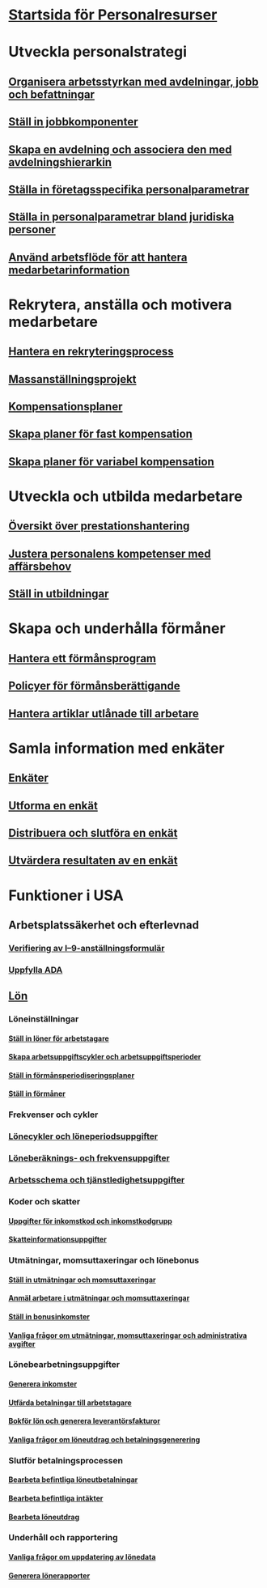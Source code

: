 # [Startsida för Personalresurser](index.md)
# Utveckla personalstrategi
## [Organisera arbetsstyrkan med avdelningar, jobb och befattningar](departments-jobs-positions.md)
## [Ställ in jobbkomponenter](create-job.md)
## [Skapa en avdelning och associera den med avdelningshierarkin](create-department-add-department-hierarchy.md)
## [Ställa in företagsspecifika personalparametrar](set-up-company-specific-hr-parameters.md)
## [Ställa in personalparametrar bland juridiska personer](set-up-hr-parameters-across-legal-entities.md)
## [Använd arbetsflöde för att hantera medarbetarinformation](workflow-manage-employee-information.md)
# Rekrytera, anställa och motivera medarbetare
## [Hantera en rekryteringsprocess](manage-recruiting-process.md)
## [Massanställningsprojekt](mass-hire-projects.md)
## [Kompensationsplaner](compensation-plans.md)
## [Skapa planer för fast kompensation](create-fixed-compensation-plans.md)
## [Skapa planer för variabel kompensation](create-variable-compensation-plans.md)
# Utveckla och utbilda medarbetare
## [Översikt över prestationshantering](performance-management-overview.md)
## [Justera personalens kompetenser med affärsbehov](skills.md)
## [Ställ in utbildningar](courses.md)
# Skapa och underhålla förmåner
## [Hantera ett förmånsprogram](manage-benefit-program.md)
## [Policyer för förmånsberättigande](benefit-eligibility-policies.md)
## [Hantera artiklar utlånade till arbetare](loan-items.md)
# Samla information med enkäter
## [Enkäter](questionnaires.md)
## [Utforma en enkät](design-questionnaires.md)
## [Distribuera och slutföra en enkät](distribute-questionnaires.md)
## [Utvärdera resultaten av en enkät](evaluate-questionnaire-results.md)
# Funktioner i USA
## Arbetsplatssäkerhet och efterlevnad
### [Verifiering av I–9-anställningsformulär](localizations/noam-usa-form-i-9-verification.md)
### [Uppfylla ADA](localizations/noam-usa-comply-ada.md)
## [Lön](localizations/noam-usa-payroll.md)
### Löneinställningar
#### [Ställ in löner för arbetstagare](localizations/noam-usa-worker-position-payroll-tasks.md)
#### [Skapa arbetsuppgiftscykler och arbetsuppgiftsperioder](localizations/noam-usa-work-cycle-work-period-tasks.md)
#### [Ställ in förmånsperiodiseringsplaner](localizations/noam-usa-benefit-accrual-plan-tasks.md)
#### [Ställ in förmåner](localizations/noam-usa-benefit-set-up-tasks.md)
### Frekvenser och cykler
### [Lönecykler och löneperiodsuppgifter](localizations/noam-usa-pay-cycle-pay-period-tasks-sample.md)
### [Löneberäknings- och frekvensuppgifter](localizations/noam-usa-payroll-calculation-frequencies-tasks.md)
### [Arbetsschema och tjänstledighetsuppgifter](localizations/noam-usa-work-schedule-leave-tasks.md)
### Koder och skatter
#### [Uppgifter för inkomstkod och inkomstkodgrupp](localizations/noam-usa-earning-code-group-tasks.md)
#### [Skatteinformationsuppgifter](localizations/noam-usa-tax-information-tasks.md)
### Utmätningar, momsuttaxeringar och lönebonus
#### [Ställ in utmätningar och momsuttaxeringar](localizations/noam-usa-garnishment-tax-levy-set-up-tasks.md)
#### [Anmäl arbetare i utmätningar och momsuttaxeringar](localizations/noam-usa-garnishment-tax-levy-enrollment-tasks.md)
#### [Ställ in bonusinkomster](localizations/noam-usa-premium-earning-setup-tasks.md)
#### [Vanliga frågor om utmätningar, momsuttaxeringar och administrativa avgifter](localizations/noam-usa-garnishment-tax-levy-administrative-fees.md)
### Lönebearbetningsuppgifter
#### [Generera inkomster](localizations/noam-usa-earnings-generation-process.md)
#### [Utfärda betalningar till arbetstagare](localizations/noam-usa-issue-worker-payments.md)
#### [Bokför lön och generera leverantörsfakturor](localizations/noam-usa-post-payroll-generate-vendor-invoices.md)
#### [Vanliga frågor om löneutdrag och betalningsgenerering](localizations/noam-usa-pay-statements-payment-generation-process.md)
### Slutför betalningsprocessen
#### [Bearbeta befintliga löneutbetalningar](localizations/noam-usa-existing-payroll-payments.md)
#### [Bearbeta befintliga intäkter](localizations/noam-usa-existing-earnings.md)
#### [Bearbeta löneutdrag](localizations/noam-usa-pay-statements.md)
### Underhåll och rapportering
#### [Vanliga frågor om uppdatering av lönedata](localizations/noam-usa-payroll-data-updates.md)
#### [Generera lönerapporter](localizations/noam-usa-generate-payroll-reports.md)

